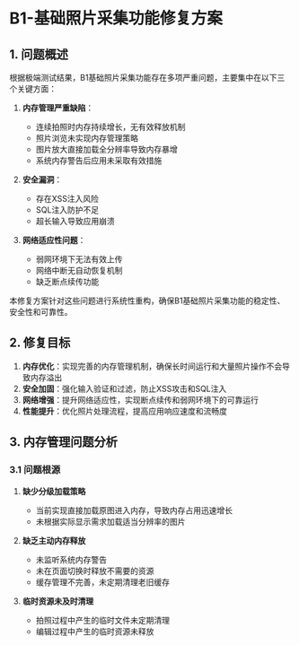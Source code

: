 # B1-基础照片采集功能修复方案

## 1. 问题概述

根据极端测试结果，B1基础照片采集功能存在多项严重问题，主要集中在以下三个关键方面：

1. **内存管理严重缺陷**：
   - 连续拍照时内存持续增长，无有效释放机制
   - 照片浏览未实现内存管理策略
   - 图片放大直接加载全分辨率导致内存暴增
   - 系统内存警告后应用未采取有效措施

2. **安全漏洞**：
   - 存在XSS注入风险
   - SQL注入防护不足
   - 超长输入导致应用崩溃

3. **网络适应性问题**：
   - 弱网环境下无法有效上传
   - 网络中断无自动恢复机制
   - 缺乏断点续传功能

本修复方案针对这些问题进行系统性重构，确保B1基础照片采集功能的稳定性、安全性和可靠性。

## 2. 修复目标

1. **内存优化**：实现完善的内存管理机制，确保长时间运行和大量照片操作不会导致内存溢出
2. **安全加固**：强化输入验证和过滤，防止XSS攻击和SQL注入
3. **网络增强**：提升网络适应性，实现断点续传和弱网环境下的可靠运行
4. **性能提升**：优化照片处理流程，提高应用响应速度和流畅度

## 3. 内存管理问题分析

### 3.1 问题根源

1. **缺少分级加载策略**
   - 当前实现直接加载原图进入内存，导致内存占用迅速增长
   - 未根据实际显示需求加载适当分辨率的图片

2. **缺乏主动内存释放**
   - 未监听系统内存警告
   - 未在页面切换时释放不需要的资源
   - 缓存管理不完善，未定期清理老旧缓存

3. **临时资源未及时清理**
   - 拍照过程中产生的临时文件未定期清理
   - 编辑过程中产生的临时资源未释放 